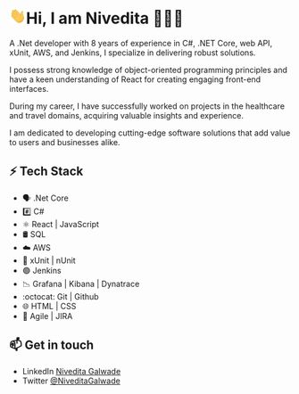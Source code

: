 # <img src="https://raw.githubusercontent.com/NiveditaGalwade/NiveditaGalwade/a0c97f9926b5146c3cf4f56d3f94e71a95eddd77/Hi.gif" width="30px">Hi, I am Nivedita 👩🏻‍💻

A .Net developer with 8 years of experience in C#, .NET Core, web API, xUnit, AWS, and Jenkins, I specialize in delivering robust solutions. 

I possess strong knowledge of object-oriented programming principles and have a keen understanding of React for creating engaging front-end interfaces.

During my career, I have successfully worked on projects in the healthcare and travel domains, acquiring valuable insights and experience. 

I am dedicated to developing cutting-edge software solutions that add value to users and businesses alike.


## ⚡ Tech Stack

* 🗣 .Net Core
* #️⃣ C#
* ⚛️ React | JavaScript
* 🛢️ SQL
* ☁️ AWS
* 🐞 xUnit | nUnit
* 🟢 Jenkins
* 📉 Grafana | Kibana | Dynatrace
* :octocat: Git | Github
* 🌐 HTML | CSS
* 👥 Agile | JIRA

## 📫 Get in touch
- LinkedIn  [Nivedita Galwade](https://www.linkedin.com/in/NiveditaGalwade)
- Twitter [@NiveditaGalwade](https://twitter.com/NiveditaGalwade)
